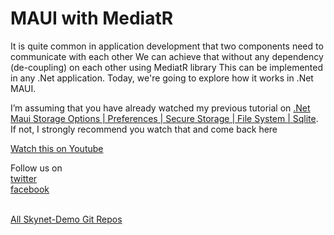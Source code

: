 # MAUI with MediatR
It is quite common in application development that two components need to communicate with each other
We can achieve that without any dependency (de-coupling) on each other using MediatR library
This can be implemented in any .Net application. Today, we're going to explore how it works in .Net MAUI.

I’m assuming that you have already watched my previous tutorial on <a href="https://youtu.be/r3HLFO2Yz1g">.Net Maui Storage Options | Preferences | Secure Storage | File System | Sqlite</a>.<br/>
If not, I strongly recommend you watch that and come back here<br/>

<a href="https://youtu.be/M3BNPYR7hm0">Watch this on Youtube</a> <br/>

Follow us on <br/>
<a href="https://twitter.com/Skynetechs">twitter</a> <br/>
<a href="https://www.facebook.com/Skynetfor.net">facebook</a>

<br/>
<a href="https://github.com/Skynet-Demos">All Skynet-Demo Git Repos</a> <br/>
